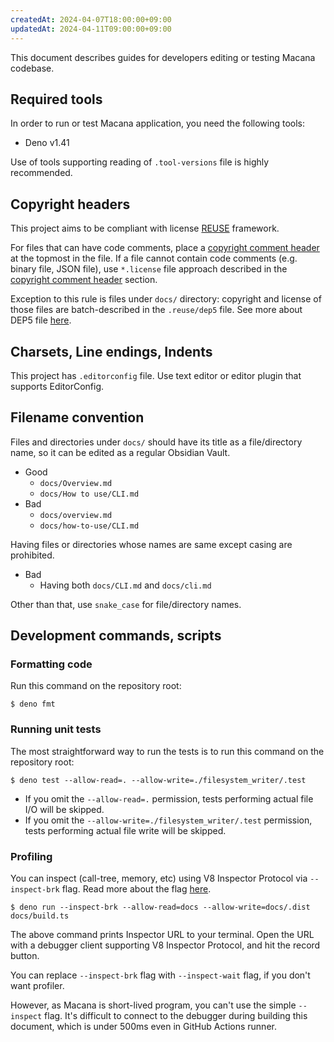```yaml
---
createdAt: 2024-04-07T18:00:00+09:00
updatedAt: 2024-04-11T09:00:00+09:00
---
```


This document describes guides for developers editing or testing Macana codebase.

## Required tools

In order to run or test Macana application, you need the following tools:

- Deno v1.41

Use of tools supporting reading of `.tool-versions` file is highly recommended.

## Copyright headers

This project aims to be compliant with license [REUSE](https://reuse.software/) framework.

For files that can have code comments, place a [copyright comment header](https://reuse.software/spec/#comment-headers) at the topmost in the file.
If a file cannot contain code comments (e.g. binary file, JSON file), use `*.license` file approach described in the [copyright comment header](https://reuse.software/spec/#comment-headers) section.

Exception to this rule is files under `docs/` directory: copyright and license of those files are batch-described in the `.reuse/dep5` file.
See more about DEP5 file [here](https://reuse.software/spec/#dep5).

## Charsets, Line endings, Indents

This project has `.editorconfig` file.
Use text editor or editor plugin that supports EditorConfig.

## Filename convention

Files and directories under `docs/` should have its title as a file/directory name, so it can be edited as a regular Obsidian Vault.
- Good
	- `docs/Overview.md`
	- `docs/How to use/CLI.md`
- Bad
	- `docs/overview.md`
	- `docs/how-to-use/CLI.md`

Having files or directories whose names are same except casing are prohibited.
- Bad
	- Having both `docs/CLI.md` and `docs/cli.md`

Other than that, use `snake_case` for file/directory names.

## Development commands, scripts

### Formatting code

Run this command on the repository root:

```
$ deno fmt
```

### Running unit tests

The most straightforward way to run the tests is to run this command on the repository root:

```
$ deno test --allow-read=. --allow-write=./filesystem_writer/.test
```

- If you omit the `--allow-read=.` permission, tests performing actual file I/O will be skipped.
- If you omit the `--allow-write=./filesystem_writer/.test` permission, tests performing actual file write will be skipped.

### Profiling

You can inspect (call-tree, memory, etc) using V8 Inspector Protocol via `--inspect-brk` flag.
Read more about the flag [here](https://dotland.deno.dev/manual@v1.33.1/basics/debugging_your_code).

```
$ deno run --inspect-brk --allow-read=docs --allow-write=docs/.dist docs/build.ts
```

The above command prints Inspector URL to your terminal. Open the URL with a debugger client supporting V8 Inspector Protocol, and hit the record button.

You can replace `--inspect-brk` flag with `--inspect-wait` flag, if you don't want profiler.

However, as Macana is short-lived program, you can't use the simple `--inspect` flag.
It's difficult to connect to the debugger during building this document, which is under 500ms even in GitHub Actions runner.